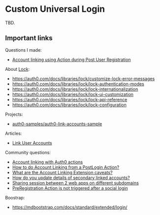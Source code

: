 # Custom Universal Login

TBD.

## Important links

Questions I made:

- [Account linking using Action during Post User Registration](https://community.auth0.com/t/account-linking-using-action-during-post-user-registration/73019)

About [Lock](https://github.com/auth0/lock):

- https://auth0.com/docs/libraries/lock/customize-lock-error-messages
- https://auth0.com/docs/libraries/lock/lock-authentication-modes
- https://auth0.com/docs/libraries/lock/lock-internationalization
- https://auth0.com/docs/libraries/lock/lock-ui-customization
- https://auth0.com/docs/libraries/lock/lock-api-reference
- https://auth0.com/docs/libraries/lock/lock-configuration

Projects:

- [auth0-samples/auth0-link-accounts-sample](https://github.com/auth0-samples/auth0-link-accounts-sample)

Articles:

- [Link User Accounts](https://auth0.com/docs/users/user-account-linking/link-user-accounts)

Community questions:

- [Account linking with Auth0 actions](https://community.auth0.com/t/account-linking-with-auth0-actions/60676)
- [How to do Account Linking from a PostLogin Action?](https://community.auth0.com/t/actions-accountlinking-how-to-do-account-linking-from-a-postlogin-action/63840)
- [What are the Account Linking Extension caveats?](https://community.auth0.com/t/what-are-the-account-linking-extension-caveats/59329)
- [How do you update details of secondary linked accounts?](https://community.auth0.com/t/how-do-you-update-details-of-secondary-linked-accounts/41682)
- [Sharing session between 2 web apps on different subdomains](https://community.auth0.com/t/sharing-session-between-2-web-apps-on-different-subdomains/39624)
- [PreRegistration Action is not triggered after a social login](https://community.auth0.com/t/preregistration-action-is-not-triggered-after-a-social-login/72720)

Boostrap:

- https://mdbootstrap.com/docs/standard/extended/login/
